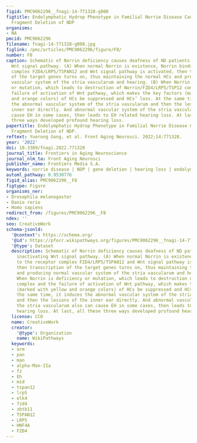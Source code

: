 ```yaml
---
figid: PMC9062296__fnagi-14-771328-g008
figtitle: Endolymphatic Hydrop Phenotype in Familial Norrie Disease Caused by Large
  Fragment Deletion of NDP
organisms:
- NA
pmcid: PMC9062296
filename: fnagi-14-771328-g008.jpg
figlink: /pmc/articles/PMC9062296/figure/F8/
number: F8
caption: Schematic of Norrin deficiency causes deafness of ND patients through inactivating
  Wnt signal pathway. (A) When normal Norrin is existence, Norrin binds to the receptor
  complex FZD4/LRP5/TSPAN12 and Wnt signal pathway is activated, then transcription
  of the target genes turns on, thus maintaining the normal HCs and producing normal
  vascular system of the stria vascularum and hearing. (B) When Norrin is deficiency
  or mutation, which leads to destruction of Norrin/FZD4/LRP5/TSP12 complex and the
  failure of activation of Wnt pathway, which makes the key factors (marked with yellow
  and orange colors) of HCs be suppressed and HCs’ loss. At the same time, it induces
  the abnormal vascular system of the stria vascularum and then the lesions of the
  inner ear directly. And abnormal vascular system of the stria vascularum also can
  cause EH in some cases, then leads to EH related hearing loss. At last, all these
  three ways developed profound hearing loss.
papertitle: Endolymphatic Hydrop Phenotype in Familial Norrie Disease Caused by Large
  Fragment Deletion of NDP.
reftext: Yuerong Gong, et al. Front Aging Neurosci. 2022;14:771328.
year: '2022'
doi: 10.3389/fnagi.2022.771328
journal_title: Frontiers in Aging Neuroscience
journal_nlm_ta: Front Aging Neurosci
publisher_name: Frontiers Media S.A.
keywords: norrie disease | NDP | gene deletion | hearing loss | endolymphatic hydrops
automl_pathway: 0.9530776
figid_alias: PMC9062296__F8
figtype: Figure
organisms_ner:
- Drosophila melanogaster
- Danio rerio
- Homo sapiens
redirect_from: /figures/PMC9062296__F8
ndex: ''
seo: CreativeWork
schema-jsonld:
  '@context': https://schema.org/
  '@id': https://pfocr.wikipathways.org/figures/PMC9062296__fnagi-14-771328-g008.html
  '@type': Dataset
  description: Schematic of Norrin deficiency causes deafness of ND patients through
    inactivating Wnt signal pathway. (A) When normal Norrin is existence, Norrin binds
    to the receptor complex FZD4/LRP5/TSPAN12 and Wnt signal pathway is activated,
    then transcription of the target genes turns on, thus maintaining the normal HCs
    and producing normal vascular system of the stria vascularum and hearing. (B)
    When Norrin is deficiency or mutation, which leads to destruction of Norrin/FZD4/LRP5/TSP12
    complex and the failure of activation of Wnt pathway, which makes the key factors
    (marked with yellow and orange colors) of HCs be suppressed and HCs’ loss. At
    the same time, it induces the abnormal vascular system of the stria vascularum
    and then the lesions of the inner ear directly. And abnormal vascular system of
    the stria vascularum also can cause EH in some cases, then leads to EH related
    hearing loss. At last, all these three ways developed profound hearing loss.
  license: CC0
  name: CreativeWork
  creator:
    '@type': Organization
    name: WikiPathways
  keywords:
  - arm
  - pan
  - man
  - alpha-Man-IIa
  - fz
  - Eh
  - mid
  - tspan12
  - lrp5
  - elk4
  - fzd4
  - zbtb11
  - TSPAN12
  - LRP5
  - HNF4A
  - FZD4
---
```

